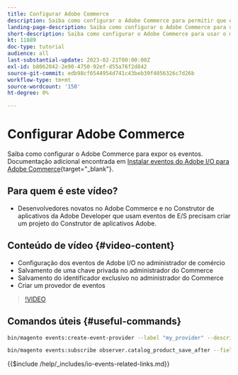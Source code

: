 ```yaml
---
title: Configurar Adobe Commerce
description: Saiba como configurar o Adobe Commerce para permitir que eventos sejam usados no Construtor de aplicativos do Adobe Developer.
landing-page-description: Saiba como configurar o Adobe Commerce para usar o mecanismo de evento para consumo pelo Construtor de aplicativos do Adobe Developer.
short-description: Saiba como configurar o Adobe Commerce para usar o mecanismo de evento para consumo pelo Construtor de aplicativos do Adobe Developer.
kt: 11889
doc-type: tutorial
audience: all
last-substantial-update: 2023-02-21T00:00:00Z
exl-id: b8062042-2e90-4750-92ef-d55a76f2d842
source-git-commit: edb98cf6544954d741c43beb39f4056326c7d26b
workflow-type: tm+mt
source-wordcount: '150'
ht-degree: 0%

---
```


# Configurar Adobe Commerce

Saiba como configurar o Adobe Commerce para expor os eventos. Documentação adicional encontrada em [Instalar eventos do Adobe I/O para Adobe Commerce](https://developer.adobe.com/commerce/events/get-started/installation/){target="_blank"}.

## Para quem é este vídeo?

* Desenvolvedores novatos no Adobe Commerce e no Construtor de aplicativos da Adobe Developer que usam eventos de E/S precisam criar um projeto do Construtor de aplicativos Adobe.

## Conteúdo de vídeo {#video-content}

* Configuração dos eventos de Adobe I/O no administrador de comércio
* Salvamento de uma chave privada no administrador do Commerce
* Salvamento do identificador exclusivo no administrador do Commerce
* Criar um provedor de eventos

>[!VIDEO](https://video.tv.adobe.com/v/3415799?quality=12&learn=on)

## Comandos úteis {#useful-commands}

```bash
bin/magento events:create-event-provider --label "my_provider" --description "Provides out-of-process extensibility for Adobe Commerce"

bin/magento events:subscribe observer.catalog_product_save_after --fields=name --fields=price
```

{{$include /help/_includes/io-events-related-links.md}}
